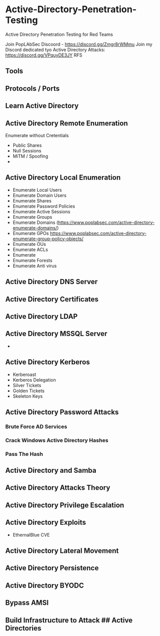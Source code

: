 # Active-Directory-Penetration-Testing
Active Directory Penetration Testing for Red Teams

Join PopLAbSec Discoord - https://discord.gg/Zmgr8rWMmu
Join my Discord dedicated tyo Active Directory Attacks: https://discord.gg/VPquyDE3JY
RFS

## Tools


## Protocols / Ports

## Learn Active Directory

## Active Directory Remote Enumeration
Enumerate without Cretentials
- Public Shares
- Null Sessions
- MiTM / Spoofing
- 




## Active Directory Local Enumeration
- Enumerate Local Users
- Enumerate Domain Users
- Enumerate Shares
- Enumerate Password Policies
- Enumerate Active Sessions
- Enumerate Groups
- Enumerate Domains (https://www.poplabsec.com/active-directory-enumerate-domains/)
- Enumerate GPOs https://www.poplabsec.com/active-directory-enumerate-group-policy-objects/
- Enumerate OUs
- Enumerate ACLs
- Enumerate 
- Enumerate Forests
- Enumerate Anti virus


## Active Directory DNS Server
## Active Directory Certificates
## Active Directory LDAP
## Active Directory MSSQL Server
- 
## Active Directory Kerberos
- Kerberoast
- Kerberos Delegation
- Silver Tickets
- Golden Tickets
- Skeleton Keys
## Active Directory Password Attacks
### Brute Force AD Services
### Crack Windows Active Directory Hashes
### Pass The Hash

## Active Directory and Samba
## Active Directory Attacks Theory

## Active Directory Privilege Escalation
## Active Directory Exploits
- EthernalBlue CVE
## Active Directory Lateral Movement
## Active Directory Persistence 

## Active Directory BYODC
## Bypass AMSI
## Build Infrastructure to Attack ## Active Directories

